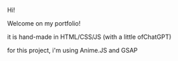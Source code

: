 Hi!

Welcome on my portfolio!

it is hand-made in HTML/CSS/JS (with a little ofChatGPT)

for this project, i'm using Anime.JS and GSAP